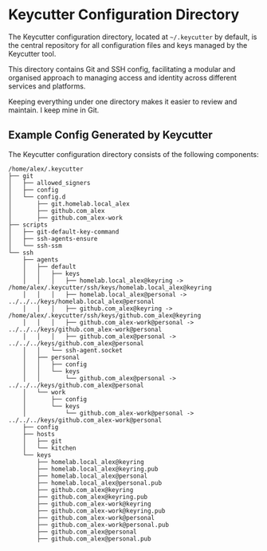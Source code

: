 # Keycutter Configuration Directory

The Keycutter configuration directory, located at `~/.keycutter` by default, is the central repository for all configuration files and keys managed by the Keycutter tool.

This directory contains Git and SSH config, facilitating a modular and organised approach to managing access and identity across different services and platforms.

Keeping everything under one directory makes it easier to review and maintain. I keep mine in Git.

## Example Config Generated by Keycutter

The Keycutter configuration directory consists of the following components:

```
/home/alex/.keycutter
├── git
│   ├── allowed_signers
│   ├── config
│   └── config.d
│       ├── git.homelab.local_alex
│       ├── github.com_alex
│       ├── github.com_alex-work
├── scripts
│   ├── git-default-key-command
│   ├── ssh-agents-ensure
│   └── ssh-ssm
└── ssh
    ├── agents
    │   ├── default
    │   │   ├── keys
    │   │   │   ├── homelab.local_alex@keyring -> /home/alex/.keycutter/ssh/keys/homelab.local_alex@keyring
    │   │   │   ├── homelab.local_alex@personal -> ../../../keys/homelab.local_alex@personal
    │   │   │   ├── github.com_alex@keyring -> /home/alex/.keycutter/ssh/keys/github.com_alex@keyring
    │   │   │   ├── github.com_alex-work@personal -> ../../../keys/github.com_alex-work@personal
    │   │   │   ├── github.com_alex@personal -> ../../../keys/github.com_alex@personal
    │   │   └── ssh-agent.socket
    │   ├── personal
    │   │   ├── config
    │   │   └── keys
    │   │       └── github.com_alex@personal -> ../../../keys/github.com_alex@personal
    │   └── work
    │       ├── config
    │       └── keys
    │           └── github.com_alex-work@personal -> ../../../keys/github.com_alex-work@personal
    ├── config
    ├── hosts
    │   ├── git
    │   └── kitchen
    └── keys
        ├── homelab.local_alex@keyring
        ├── homelab.local_alex@keyring.pub
        ├── homelab.local_alex@personal
        ├── homelab.local_alex@personal.pub
        ├── github.com_alex@keyring
        ├── github.com_alex@keyring.pub
        ├── github.com_alex-work@keyring
        ├── github.com_alex-work@keyring.pub
        ├── github.com_alex-work@personal
        ├── github.com_alex-work@personal.pub
        ├── github.com_alex@personal
        ├── github.com_alex@personal.pub
```
